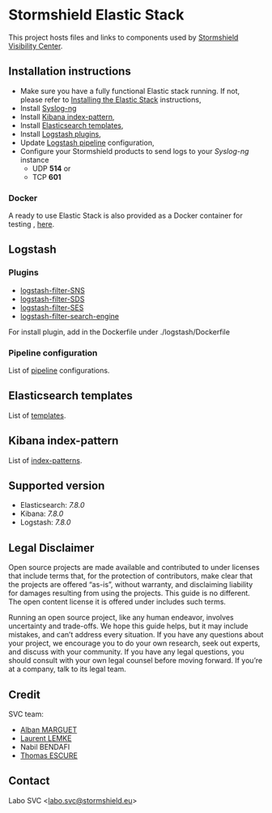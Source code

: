# Stormshield Elastic Stack

This project hosts files and links to components used by [Stormshield Visibility Center](https://www.stormshield.com/products/visibility-center).

## Installation instructions

* Make sure you have a fully functional Elastic stack running. If not, please refer to [Installing the Elastic Stack](https://www.elastic.co/guide/en/elastic-stack/6.8/installing-elastic-stack.html#installing-elastic-stack) instructions,
* Install [Syslog-ng](./syslog-ng)
* Install [Kibana index-pattern](./index-pattern),
* Install [Elasticsearch templates](./templates),
* Install [Logstash plugins](#plugins),
* Update [Logstash pipeline](./pipeline) configuration,
* Configure your Stormshield products to send logs to your _Syslog-ng_ instance
  * UDP **514** or
  * TCP **601**

### Docker

A ready to use Elastic Stack is also provided as a Docker container for testing
, [here](./docker).

## Logstash

### Plugins

* [logstash-filter-SNS](https://github.com/stormshield/logstash-filter-SNS)
* [logstash-filter-SDS](https://github.com/stormshield/logstash-filter-SDS)
* [logstash-filter-SES](https://github.com/stormshield/logstash-filter-SES)
* [logstash-filter-search-engine](https://github.com/stormshield/logstash-filter-search-engine)

For install plugin, add in the Dockerfile under ./logstash/Dockerfile


### Pipeline configuration

  List of [pipeline](./pipeline) configurations.

## Elasticsearch templates

  List of [templates](./templates).

## Kibana index-pattern

  List of [index-patterns](./index-pattern).

## Supported version

* Elasticsearch: *7.8.0*
* Kibana: *7.8.0*
* Logstash: *7.8.0*

## Legal Disclaimer

Open source projects are made available and contributed to under licenses that include terms that, for the protection of contributors, make clear that the projects are offered “as-is”, without warranty, and disclaiming liability for damages resulting from using the projects. This guide is no different. The open content license it is offered under includes such terms.

Running an open source project, like any human endeavor, involves uncertainty and trade-offs. We hope this guide helps, but it may include mistakes, and can’t address every situation. If you have any questions about your project, we encourage you to do your own research, seek out experts, and discuss with your community. If you have any legal questions, you should consult with your own legal counsel before moving forward. If you’re at a company, talk to its legal team.

## Credit

SVC team:

* [Alban MARGUET](mailto:alban.marguet@stormshield.eu)
* [Laurent LEMKE](mailto:laurent.lemke@stormshield.eu)
* Nabil BENDAFI
* [Thomas ESCURE](mailto:thomas.escure@stormshield.eu)

## Contact

Labo SVC <[labo.svc@stormshield.eu](mailto:labo.svc@stormshield.eu)>
